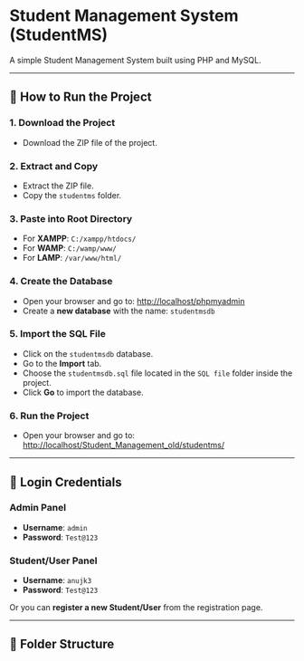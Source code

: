 # Student Management System (StudentMS)

A simple Student Management System built using PHP and MySQL.

---

## 🚀 How to Run the Project

### 1. Download the Project

- Download the ZIP file of the project.

### 2. Extract and Copy

- Extract the ZIP file.
- Copy the `studentms` folder.

### 3. Paste into Root Directory

- For **XAMPP**: `C:/xampp/htdocs/`
- For **WAMP**: `C:/wamp/www/`
- For **LAMP**: `/var/www/html/`

### 4. Create the Database

- Open your browser and go to: [http://localhost/phpmyadmin](http://localhost/phpmyadmin)
- Create a **new database** with the name: `studentmsdb`

### 5. Import the SQL File

- Click on the `studentmsdb` database.
- Go to the **Import** tab.
- Choose the `studentmsdb.sql` file located in the `SQL file` folder inside the project.
- Click **Go** to import the database.

### 6. Run the Project

- Open your browser and go to:  
  [http://localhost/Student_Management_old/studentms/](http://localhost/Student_Management_old/studentms/)

---

## 🔐 Login Credentials

### Admin Panel

- **Username**: `admin`
- **Password**: `Test@123`

### Student/User Panel

- **Username**: `anujk3`
- **Password**: `Test@123`

Or you can **register a new Student/User** from the registration page.

---

## 📂 Folder Structure
